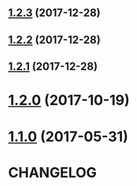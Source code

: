 <a name="1.2.3"></a>
## [1.2.3](https://github.com/mister-ben/videojs-seek-buttons/compare/v1.2.2...v1.2.3) (2017-12-28)

<a name="1.2.2"></a>
## [1.2.2](https://github.com/mister-ben/videojs-seek-buttons/compare/v1.2.1...v1.2.2) (2017-12-28)

<a name="1.2.1"></a>
## [1.2.1](https://github.com/mister-ben/videojs-seek-buttons/compare/v1.2.0...v1.2.1) (2017-12-28)

<a name="1.2.0"></a>
# [1.2.0](https://github.com/mister-ben/videojs-seek-buttons/compare/v1.1.0...v1.2.0) (2017-10-19)

<a name="1.1.0"></a>
# [1.1.0](https://github.com/mister-ben/videojs-seek-buttons/compare/v1.0.0...v1.1.0) (2017-05-31)

# CHANGELOG
